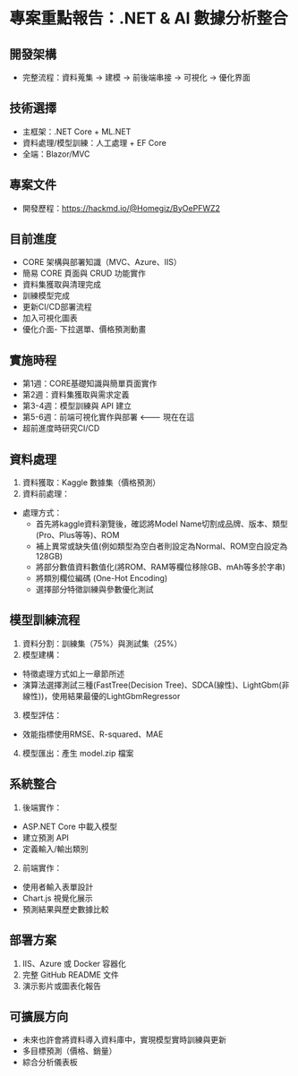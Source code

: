 # 專案重點報告：.NET & AI 數據分析整合

## 開發架構

- 完整流程：資料蒐集 → 建模 → 前後端串接 → 可視化 → 優化界面

## 技術選擇

- 主框架：.NET Core + ML.NET
- 資料處理/模型訓練：人工處理 + EF Core
- 全端：Blazor/MVC

## 專案文件

- 開發歷程：https://hackmd.io/@Homegiz/ByOePFWZ2

## 目前進度

- CORE 架構與部署知識（MVC、Azure、IIS）
- 簡易 CORE 頁面與 CRUD 功能實作
- 資料集獲取與清理完成
- 訓練模型完成
- 更新CI/CD部署流程
- 加入可視化圖表
- 優化介面- 下拉選單、價格預測動畫

## 實施時程

- 第1週：CORE基礎知識與簡單頁面實作
- 第2週：資料集獲取與需求定義  
- 第3-4週：模型訓練與 API 建立 
- 第5-6週：前端可視化實作與部署 <--- 現在在這
- 超前進度時研究CI/CD

## 資料處理

1. 資料獲取：Kaggle 數據集（價格預測）
2. 資料前處理：
- 處理方式：
  * 首先將kaggle資料瀏覽後，確認將Model Name切割成品牌、版本、類型(Pro、Plus等等)、ROM
  * 補上異常或缺失值(例如類型為空白者則設定為Normal、ROM空白設定為128GB)
  * 將部分數值資料數值化(將ROM、RAM等欄位移除GB、mAh等多於字串)
  * 將類別欄位編碼 (One-Hot Encoding)
  * 選擇部分特徵訓練與參數優化測試 

## 模型訓練流程

1. 資料分割：訓練集（75%）與測試集（25%）
2. 模型建構：
- 特徵處理方式如上一章節所述
- 演算法選擇測試三種(FastTree(Decision Tree)、SDCA(線性)、LightGbm(非線性))，使用結果最優的LightGbmRegressor

3. 模型評估：

- 效能指標使用RMSE、R-squared、MAE

4. 模型匯出：產生 model.zip 檔案

## 系統整合

1. 後端實作：

- ASP.NET Core 中載入模型
- 建立預測 API
- 定義輸入/輸出類別

2. 前端實作：

- 使用者輸入表單設計
- Chart.js 視覺化展示
- 預測結果與歷史數據比較

## 部署方案

1. IIS、Azure 或 Docker 容器化
2. 完整 GitHub README 文件
3. 演示影片或圖表化報告

## 可擴展方向

- 未來也許會將資料導入資料庫中，實現模型實時訓練與更新
- 多目標預測（價格、銷量）
- 綜合分析儀表板
